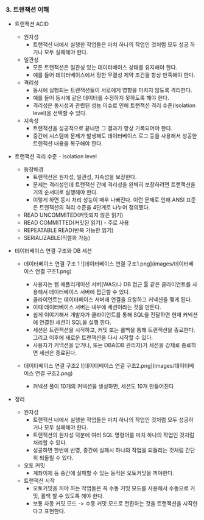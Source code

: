 ### 3. 트랜잭션 이해
* 트랜잭션 ACID
  * 원자성
    * 트랜잭션 내에서 실행한 작업들은 마치 하나의 작업인 것처럼 모두 성공 하거나 모두 실패해야 한다.
  * 일관성
    * 모든 트랜잭션은 일관성 있는 데이터베이스 상태를 유지해야 한다. 
    * 예를 들어 데이터베이스에서 정한 무결성 제약 조건을 항상 만족해야 한다.
  * 격리성
    * 동시에 실행되는 트랜잭션들이 서로에게 영향을 미치지 않도록 격리한다. 
    * 예를 들어 동시에 같은 데이터를 수정하지 못하도록 해야 한다. 
    * 격리성은 동시성과 관련된 성능 이슈로 인해 트랜잭션 격리 수준(Isolation level)을 선택할 수 있다.
  * 지속성
    * 트랜잭션을 성공적으로 끝내면 그 결과가 항상 기록되어야 한다. 
    * 중간에 시스템에 문제가 발생해도 데이터베이스 로그 등을 사용해서 성공한 트랜잭션 내용을 복구해야 한다.

* 트랜잭션 격리 수준 - Isolation level
  * 등장배경
    * 트랜잭션은 원자성, 일관성, 지속성을 보장한다. 
    * 문제는 격리성인데 트랜잭션 간에 격리성을 완벽히 보장하려면 트랜잭션을 거의 순서대로 실행해야 한다. 
    * 이렇게 하면 동시 처리 성능이 매우 나빠진다. 이런 문제로 인해 ANSI 표준은 트랜잭션의 격리 수준을 4단계로 나누어 정의했다.
  * READ UNCOMMITED(커밋되지 않은 읽기)
  * READ COMMITTED(커밋된 읽기) - 주로 사용
  * REPEATABLE READ(반복 가능한 읽기) 
  * SERIALIZABLE(직렬화 가능) 

* 데이터베이스 연결 구조와 DB 세션
  * 데이터베이스 연결 구조 1
  ![데이터베이스 연결 구조1.png](images/데이터베이스 연결 구조1.png)
    * 사용자는 웹 애플리케이션 서버(WAS)나 DB 접근 툴 같은 클라이언트를 사용해서 데이터베이스 서버에 접근할 수 있다. 
    * 클라이언트는 데이터베이스 서버에 연결을 요청하고 커넥션을 맺게 된다. 
    * 이때 데이터베이스 서버는 내부에 세션이라는 것을 만든다. 
    * 쉽게 이야기해서 개발자가 클라이언트를 통해 SQL을 전달하면 현재 커넥션에 연결된 세션이 SQL을 실행 한다.
    * 세션은 트랜잭션을 시작하고, 커밋 또는 롤백을 통해 트랜잭션을 종료한다. 그리고 이후에 새로운 트랜잭션을 다시 시작할 수 있다. 
    * 사용자가 커넥션을 닫거나, 또는 DBA(DB 관리자)가 세션을 강제로 종료하면 세션은 종료된다.
  
  * 데이터베이스 연결 구조2
  ![데이터베이스 연결 구조2.png](images/데이터베이스 연결 구조2.png)
    * 커넥션 풀이 10개의 커넥션을 생성하면, 세션도 10개 만들어진다

* 정리
  * 원자성
    * 트랜잭션 내에서 실행한 작업들은 마치 하나의 작업인 것처럼 모두 성공하거나 모두 실패해야 한다.
    * 트랜잭션의 원자성 덕분에 여러 SQL 명령어를 마치 하나의 작업인 것처럼 처리할 수 있다.
    * 성공하면 한번에 반영, 중간에 실패시 하나의 작업을 되돌리는 것처럼 간단히 되돌릴 수 있다.
  * 오토 커밋
    * 계좌이체 등 중간에 실패할 수 있는 동작은 오토커밋을 꺼야한다.
  * 트랜잭션 시작
    * 오토커밋을 꺼야 하는 작업들은 꼭 수동 커밋 모드를 사용해서 수동으로 커밋, 롤백 할 수 있도록 해야 한다.
    * 보통 자동 커밋 모드 -> 수동 커밋 모드로 전환하는 것을 트랜잭션을 시작한다고 표현한다.